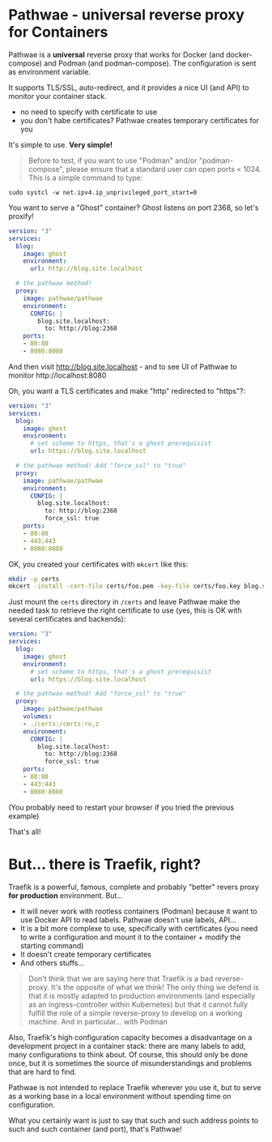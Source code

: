 # Pathwae - universal reverse proxy for Containers

Pathwae is a **universal** reverse proxy that works for Docker (and docker-compose) and Podman (and podman-compose). The configuration is sent as environment variable.

It supports TLS/SSL, auto-redirect, and it provides a nice UI (and API) to monitor your container stack.

- no need to specify with certificate to use
- you don't habe certificates? Pathwae creates temporary certificates for you

It's simple to use. **Very simple!**

> Before to test, if you want to use "Podman" and/or "podman-compose", please ensure that a standard user can open ports < 1024. This is a simple command to type:
```
sudo systcl -w net.ipv4.ip_unprivileged_port_start=0
```

You want to serve a "Ghost" container? Ghost listens on port 2368, so let's proxify!

```yaml
version: "3"
services:
  blog:
    image: ghost
    environment:
      url: http://blog.site.localhost

  # the pathwae method!
  proxy:
    image: pathwae/pathwae
    environment:
      CONFIG: |
        blog.site.localhost:
          to: http://blog:2368
    ports:
    - 80:80
    - 8080:8080
```

And then visit http://blog.site.localhost - and to see UI of Pathwae to monitor http://localhost:8080

Oh, you want a TLS certificates and make "http" redirected to "https"?:

```yaml
version: "3"
services:
  blog:
    image: ghost
    environment:
      # set scheme to https, that's a ghost prerequisist
      url: https://blog.site.localhost

  # the pathwae method! Add "force_ssl" to "true"
  proxy:
    image: pathwae/pathwae
    environment:
      CONFIG: |
        blog.site.localhost:
          to: http://blog:2368
          force_ssl: true
    ports:
    - 80:80
    - 443:443
    - 8080:8080
```

OK, you created your certificates with `mkcert` like this:
```bash
mkdir -p certs
mkcert -install -cert-file certs/foo.pem -key-file certs/foo.key blog.site.localhost
```

Just mount the `certs` directory in `/certs` and leave Pathwae make the needed task to retrieve the right certificate to use (yes, this is OK with several certificates and backends):

```yaml
version: "3"
services:
  blog:
    image: ghost
    environment:
      # set scheme to https, that's a ghost prerequisist
      url: https://blog.site.localhost

  # the pathwae method! Add "force_ssl" to "true"
  proxy:
    image: pathwae/pathwae
    volumes:
    - ./certs:/certs:ro,z
    environment:
      CONFIG: |
        blog.site.localhost:
          to: http://blog:2368
          force_ssl: true
    ports:
    - 80:80
    - 443:443
    - 8080:8080
```

(You probably need to restart your browser if you tried the previous example)

That's all!

# But... there is Traefik, right?

Traefik is a powerful, famous, complete and probably "better" revers proxy **for production** environment. But...

- It will never work with rootless containers (Podman) because it want to use Docker API to read labels. Pathwae doesn't use labels, API...
- It is a bit more complexe to use, specifically with certificates (you need to write a configuration and mount it to the container + modify the starting command)
- It doesn't create temporary certificates
- And others stuffs...

> Don't think that we are saying here that Traefik is a bad reverse-proxy. It's the opposite of what we think!
> The only thing we defend is that it is mostly adapted to production environments (and especially as an ingress-controller within Kubernetes) but that it cannot fully fulfill the role of a simple reverse-proxy to develop on a working machine. And in particular... with Podman

Also, Traefik's high configuration capacity becomes a disadvantage on a development project in a container stack: there are many labels to add, many configurations to think about. Of course, this should only be done once, but it is sometimes the source of misunderstandings and problems that are hard to find.

Pathwae is not intended to replace Traefik wherever you use it, but to serve as a working base in a local environment without spending time on configuration.

What you certainly want is just to say that such and such address points to such and such container (and port), that's Pathwae!

